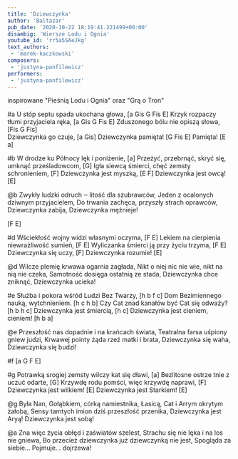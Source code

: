 ```yaml
---
title: 'Dziewczynka'
author: 'Baltazar'
pub_date: '2020-10-22 18:19:41.221499+00:00'
disambig: 'Wiersze Lodu i Ognia'
youtube_id: 'rr5a5SAeJkg'
text_authors:
 - 'marek-kaczkowski'
composers:
 - 'justyna-panfilewicz'
performers:
 - 'justyna-panfilewicz'
---
```


inspirowane "Pieśnią Lodu i Ognia" oraz "Grą o Tron"

#a
U stóp septu spada ukochana głowa, [a Gis G Fis E]
Krzyk rozpaczy tłumi przyjaciela ręka, [a Gis G Fis E]
Zduszonego bólu nie opiszą słowa, [Fis G Fis]  
Dziewczynka go czuje, [a Gis]
Dziewczynka pamięta! [G Fis E]
Pamięta! [E a]
 
#b
W drodze ku Północy lęk i poniżenie, [a]
Przeżyć, przebrnąć, skryć się, umknąć prześladowcom, [G]
Igła siewcą śmierci, chęć zemsty schronieniem, [F]
Dziewczynka jest myszką, [E F]
Dziewczynka jest owcą! [E]
 
@b
Zwykły ludzki odruch ‒ litość dla szubrawców, 
Jeden z ocalonych dziwnym przyjacielem, 
Do trwania zachęca, przyszły strach oprawców, 
Dziewczynka zabija, 
Dziewczynka mężnieje! 
 
[F  E]   
 
#d
Wściekłość wojny widzi własnymi oczyma, [F E]
Lekiem na cierpienia niewrażliwość sumień, [F E]
Wyliczanka śmierci ją przy życiu trzyma, [F E] 
Dziewczynka się uczy, [F]
Dziewczynka rozumie! [E]
 
 @d
Wilcze plemię krwawa ogarnia zagłada, 
Nikt o niej nic nie wie, nikt na nią nie czeka, 
Samotność dosięga ostatnią ze stada, 
Dziewczynka chce zniknąć, 
Dziewczynka ucieka! 
 
#e
Służba i pokora wśród Ludzi Bez Twarzy, [h b f c]
Dom Bezimiennego nauką, wytchnieniem. [h c h b]
Czy Cat znad kanałów być Cat się odważy? [h b h c]
Dziewczynka jest śmiercią, [h c]
Dziewczynka jest cieniem, cieniem! [h b a]
 
@e
Przeszłość nas dopadnie i na krańcach świata, 
Teatralna farsa uśpiony gniew judzi, 
Krwawej pointy żąda rzeź matki i brata, 
Dziewczynka się waha, 
Dziewczynka się budzi! 
 
#f
[a  G  F  E] 
 
#g
Potrawką srogiej zemsty wilczy kat się dławi, [a]
Bezlitosne ostrze tnie z uczuć odarte, [G] 
Krzywdę rodu pomści, więc krzywdę naprawi, [F] 
Dziewczynka jest wilkiem! [E] 
Dziewczynka jest Starkiem! [E] 
 
@g
Była Nan, Gołąbkiem, córką namiestnika, 
Łasicą, Cat i Arrym okrytym żałobą, 
Sensy tamtych imion dziś przeszłość przenika, 
Dziewczynka jest Aryą! 
Dziewczynka jest sobą! 
 
@a
Zna więc życia obłęd i zaświatów szelest,
Strachu się nie lęka i na los nie gniewa, 
Bo przecież dziewczynka już dziewczynką nie jest, 
Spogląda za siebie… 
Pojmuje… dojrzewa!